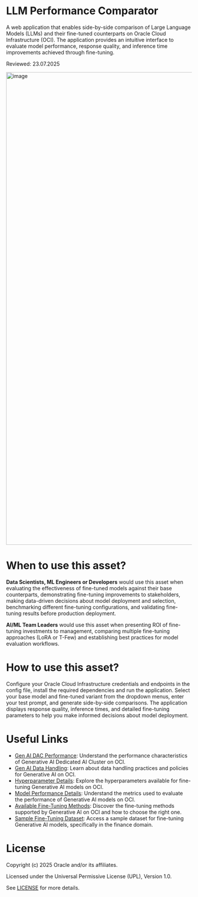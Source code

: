 # LLM Performance Comparator

A web application that enables side-by-side comparison of Large Language Models (LLMs) and their fine-tuned counterparts on Oracle Cloud Infrastructure (OCI). The application provides an intuitive interface to evaluate model performance, response quality, and inference time improvements achieved through fine-tuning.

Reviewed: 23.07.2025

<img width="1703" height="1280" alt="image" src="https://github.com/user-attachments/assets/2cc14579-3422-4272-a766-c48bb6c3afe4" />


# When to use this asset?

**Data Scientists, ML Engineers or Developers** would use this asset when evaluating the effectiveness of fine-tuned models against their base counterparts, demonstrating fine-tuning improvements to stakeholders, making data-driven decisions about model deployment and selection, benchmarking different fine-tuning configurations, and validating fine-tuning results before production deployment.

**AI/ML Team Leaders** would use this asset when presenting ROI of fine-tuning investments to management, comparing multiple fine-tuning approaches (LoRA or T-Few) and establishing best practices for model evaluation workflows.

# How to use this asset?

Configure your Oracle Cloud Infrastructure credentials and endpoints in the config file, install the required dependencies and run the application. Select your base model and fine-tuned variant from the dropdown menus, enter your test prompt, and generate side-by-side comparisons. The application displays response quality, inference times, and detailed fine-tuning parameters to help you make informed decisions about model deployment.

# Useful Links

- [Gen AI DAC Performance](https://docs.public.content.oci.oraclecloud.com/en-us/iaas/Content/generative-ai/performance.htm): Understand the performance characteristics of Generative AI Dedicated AI Cluster on OCI.
- [Gen AI Data Handling](https://docs.public.content.oci.oraclecloud.com/en-us/iaas/Content/generative-ai/data-handling.htm): Learn about data handling practices and policies for Generative AI on OCI.
- [Hyperparameter Details](https://docs.public.content.oci.oraclecloud.com/en-us/iaas/Content/generative-ai/fine-tuning-parameters.htm): Explore the hyperparameters available for fine-tuning Generative AI models on OCI.
- [Model Performance Details](https://docs.public.content.oci.oraclecloud.com/en-us/iaas/Content/generative-ai/concepts-metrics.htm): Understand the metrics used to evaluate the performance of Generative AI models on OCI.
- [Available Fine-Tuning Methods](https://docs.public.content.oci.oraclecloud.com/en-us/iaas/Content/generative-ai/choose-method.htm): Discover the fine-tuning methods supported by Generative AI on OCI and how to choose the right one.
- [Sample Fine-Tuning Dataset](https://huggingface.co/datasets/gbharti/finance-alpaca): Access a sample dataset for fine-tuning Generative AI models, specifically in the finance domain.

# License

Copyright (c) 2025 Oracle and/or its affiliates.

Licensed under the Universal Permissive License (UPL), Version 1.0.

See [LICENSE](https://github.com/oracle-devrel/technology-engineering/blob/main/LICENSE) for more details.
